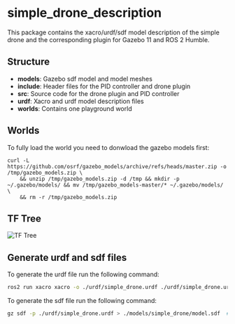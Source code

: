 # simple_drone_description

This package contains the xacro/urdf/sdf model description of the simple drone and the corresponding plugin for Gazebo 11 and ROS 2 Humble.


## Structure

* __models__: Gazebo sdf model and model meshes
* __include__: Header files for the PID controller and drone plugin
* __src__: Source code for the drone plugin and PID controller
* __urdf__: Xacro and urdf model description files
* __worlds__: Contains one playground world


## Worlds
To fully load the world you need to donwload the gazebo models first:
```
curl -L https://github.com/osrf/gazebo_models/archive/refs/heads/master.zip -o /tmp/gazebo_models.zip \
    && unzip /tmp/gazebo_models.zip -d /tmp && mkdir -p ~/.gazebo/models/ && mv /tmp/gazebo_models-master/* ~/.gazebo/models/ \
    && rm -r /tmp/gazebo_models.zip
```

## TF Tree

![TF Tree](../imgs/tf_tree.png)

## Generate urdf and sdf files

To generate the urdf file run the following command:

```bash
ros2 run xacro xacro -o ./urdf/simple_drone.urdf ./urdf/simple_drone.urdf.xacro params_path:="$(ros2 pkg prefix simple_drone_bringup)/share/simple_drone_bringup/config/drone.yaml"  # Generate urdf file, you need to change the mesh path to the gazebo model
```

To generate the sdf file run the following command:
```bash
gz sdf -p ./urdf/simple_drone.urdf > ./models/simple_drone/model.sdf  # Generate sdf file, you need to change the mesh path to the gazebo model
```